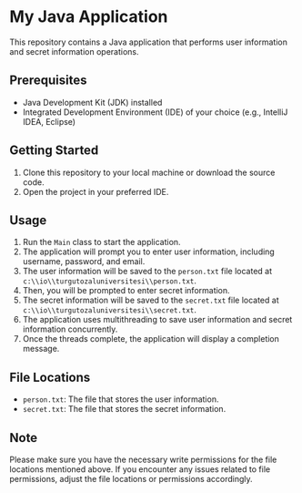 # My Java Application

This repository contains a Java application that performs user information and secret information operations.

## Prerequisites

- Java Development Kit (JDK) installed
- Integrated Development Environment (IDE) of your choice (e.g., IntelliJ IDEA, Eclipse)

## Getting Started

1. Clone this repository to your local machine or download the source code.
2. Open the project in your preferred IDE.

## Usage

1. Run the `Main` class to start the application.
2. The application will prompt you to enter user information, including username, password, and email.
3. The user information will be saved to the `person.txt` file located at `c:\\io\\turgutozaluniversitesi\\person.txt`.
4. Then, you will be prompted to enter secret information.
5. The secret information will be saved to the `secret.txt` file located at `c:\\io\\turgutozaluniversitesi\\secret.txt`.
6. The application uses multithreading to save user information and secret information concurrently.
7. Once the threads complete, the application will display a completion message.

## File Locations

- `person.txt`: The file that stores the user information.
- `secret.txt`: The file that stores the secret information.

## Note

Please make sure you have the necessary write permissions for the file locations mentioned above. If you encounter any issues related to file permissions, adjust the file locations or permissions accordingly.
